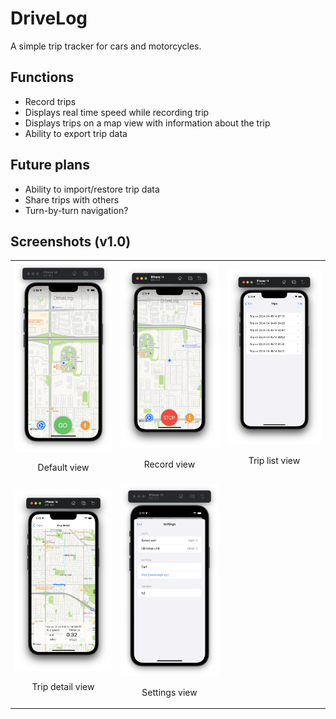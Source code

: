 # DriveLog
A simple trip tracker for cars and motorcycles. 

## Functions
- Record trips
- Displays real time speed while recording trip
- Displays trips on a map view with information about the trip
- Ability to export trip data

## Future plans
- Ability to import/restore trip data
- Share trips with others
- Turn-by-turn navigation?

## Screenshots (v1.0)
<table>
  <tr>
    <td align="center"><img src="./screenshots/home.png" alt="Default screen" width="200"><br><p>Default view</p></td>
    <td align="center"><img src="./screenshots/record.png" alt="Record screen" width="200"><br><p>Record view</p></td>
    <td align="center"><img src="./screenshots/listview.png" alt="Trip list view" width="200"><br><p>Trip list view</p></td>
  </tr>
  <tr>
    <td align="center"><img src="./screenshots/tripview.png" alt="Trip details view" width="200"><br><p>Trip detail view</p></td>
    <td align="center"><img src="./screenshots/settings.png" alt="Settings screen" width="200"><br><p>Settings view</p></td>
    <td></td> <!-- Add an empty cell if the number of screenshots is odd -->
  </tr>
</table>


